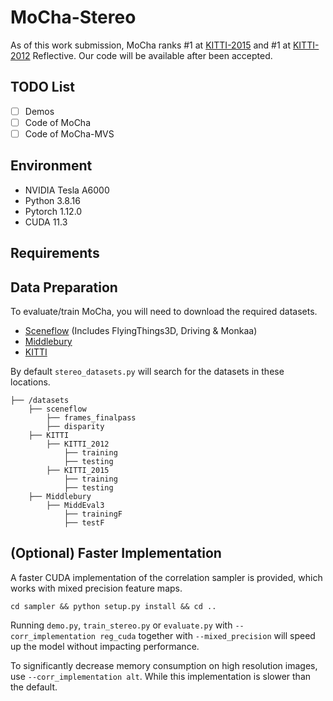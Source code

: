 # MoCha-Stereo

As of this work submission, MoCha ranks #1 at [KITTI-2015](https://www.cvlibs.net/datasets/kitti/eval_scene_flow.php?benchmark=stereo) and #1 at [KITTI-2012](https://www.cvlibs.net/datasets/kitti/eval_stereo_flow.php?benchmark=stereo&table=refl&error=3&eval=all) Reflective. Our code will be available after been accepted.

## TODO List
- [ ] Demos
- [ ] Code of MoCha
- [ ] Code of MoCha-MVS
      
## Environment
* NVIDIA Tesla A6000
* Python 3.8.16
* Pytorch 1.12.0
* CUDA 11.3

## Requirements

## Data Preparation
To evaluate/train MoCha, you will need to download the required datasets. 
* [Sceneflow](https://lmb.informatik.uni-freiburg.de/resources/datasets/SceneFlowDatasets.en.html#:~:text=on%20Academic%20Torrents-,FlyingThings3D,-Driving) (Includes FlyingThings3D, Driving & Monkaa)
* [Middlebury](https://vision.middlebury.edu/stereo/data/)
* [KITTI](http://www.cvlibs.net/datasets/kitti/eval_scene_flow.php?benchmark=stereo)

By default `stereo_datasets.py` will search for the datasets in these locations. 

```
├── /datasets
    ├── sceneflow
        ├── frames_finalpass
        ├── disparity
    ├── KITTI
        ├── KITTI_2012
            ├── training
            ├── testing
        ├── KITTI_2015
            ├── training
            ├── testing
    ├── Middlebury
        ├── MiddEval3
            ├── trainingF
            ├── testF
```

## (Optional) Faster Implementation

A faster CUDA implementation of the correlation sampler is provided, which works with mixed precision feature maps.
```Shell
cd sampler && python setup.py install && cd ..
```
Running `demo.py`, `train_stereo.py` or `evaluate.py` with `--corr_implementation reg_cuda` together with `--mixed_precision` will speed up the model without impacting performance.

To significantly decrease memory consumption on high resolution images, use `--corr_implementation alt`. While this implementation is slower than the default.

